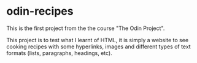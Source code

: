 # odin-recipes
This is the first project from the the course "The Odin Project".

This project is to test what I learnt of HTML, it is simply a website to see cooking recipes with some hyperlinks, images and different types of text formats (lists, paragraphs, headings, etc).